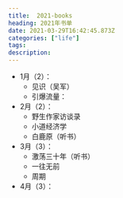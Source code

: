 ```yaml
---
title:  2021-books
heading: 2021年书单
date: 2021-03-29T16:42:45.873Z
categories: ["life"]
tags: 
description: 
---
```


- 1月（2）：
    - 见识（吴军） 
    - 引爆流量：
- 2月（2）：
    - 野生作家访谈录 
    - 小道经济学 
    - 白鹿原（听书）
- 3月（3）：
    - 激荡三十年（听书）
    - 一往无前
    - 周期 
- 4月（3）：


